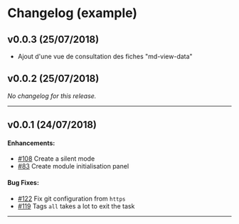 # Changelog (example)

## v0.0.3 (25/07/2018)

-   Ajout d'une vue de consultation des fiches "md-view-data"

## v0.0.2 (25/07/2018)

_No changelog for this release._

---

## v0.0.1 (24/07/2018)

#### Enhancements:

-   [#108](https://github.com/geograndest/mdedit2/issues/108) Create a silent mode
-   [#83](https://github.com/geograndest/mdedit2/issues/83) Create module initialisation panel

#### Bug Fixes:

-   [#122](https://github.com/geograndest/mdedit2/issues/122) Fix git configuration from `https`
-   [#119](https://github.com/geograndest/mdedit2/issues/119) Tags `all` takes a lot to exit the task

---
